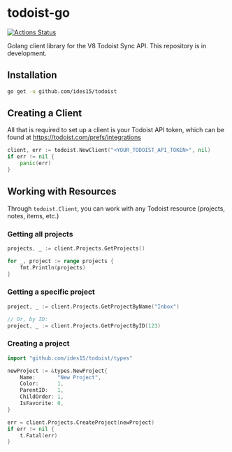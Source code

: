 # todoist-go

[![Actions Status](https://github.com/ides15/todoist/workflows/Go/badge.svg)](https://github.com/ides15/todoist/actions)

Golang client library for the V8 Todoist Sync API. This repository is in development.

## Installation

```sh
go get -u github.com/ides15/todoist
```

## Creating a Client

All that is required to set up a client is your Todoist API token, which can be found at https://todoist.com/prefs/integrations

```go
client, err := todoist.NewClient("<YOUR_TODOIST_API_TOKEN>", nil)
if err != nil {
    panic(err)
}
```

## Working with Resources

Through `todoist.Client`, you can work with any Todoist resource (projects, notes, items, etc.)

### Getting all projects

```go
projects, _ := client.Projects.GetProjects()

for _, project := range projects {
    fmt.Println(projects)
}
```

### Getting a specific project

```go
project, _ := client.Projects.GetProjectByName("Inbox")

// Or, by ID:
project, _ := client.Projects.GetProjectByID(123)
```

### Creating a project

```go
import "github.com/ides15/todoist/types"

newProject := &types.NewProject{
    Name:       "New Project",
    Color:      1,
    ParentID:   1,
    ChildOrder: 1,
    IsFavorite: 0,
}

err = client.Projects.CreateProject(newProject)
if err != nil {
    t.Fatal(err)
}
```
